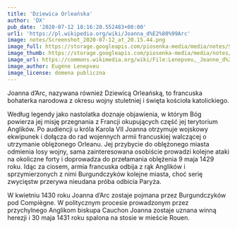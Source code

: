```yaml
---
title: 'Dziewica Orleańska'
author: 'DX'
pub_date: '2020-07-12 18:16:20.552483+00:00'
url1: 'https://pl.wikipedia.org/wiki/Joanna_d%E2%80%99Arc'
image: notes/Screenshot_2020-07-12_at_20.15.44.png
image_full: https://storage.googleapis.com/piosenka-media/media/notes/Screenshot_2020-07-12_at_20.15.44.png
image_thumb: https://storage.googleapis.com/piosenka-media/media/notes/Screenshot_2020-07-12_at_20.15.44.png.0x300_q85_upscale.png
image_url: https://commons.wikimedia.org/wiki/File:Lenepveu,_Jeanne_d%27Arc_au_si%C3%A8ge_d%27Orl%C3%A9ans.jpg
image_author: Eugène Lenepveu
image_license: domena publiczna
---
```


Joanna d’Arc, nazywana również Dziewicą Orleańską, to francuska bohaterka narodowa z okresu wojny stuletniej i święta kościoła katolickiego.

Według legendy jako nastolatka doznaje objawienia, w którym Bóg powierza jej misję przegnania z Francji okupujących część jej terytorium Anglików. Po audiencji u króla Karola VII Joanna otrzymuje wojskowy ekwipunek i dołącza do rad wojennych armii francuskiej walczącej o utrzymanie oblężonego Orleanu. Jej przybycie do oblężonego miasta odmienia losy wojny, sama zainteresowana osobiście prowadzi kolejne ataki na okoliczne forty i doprowadza do przełamania oblężenia 9 maja 1429 roku. Idąc za ciosem, armia francuska odbija z rąk Anglików i sprzymierzonych z nimi Burgundczyków kolejne miasta, choć serię zwycięstw przerywa nieudana próba odbicia Paryża.

W kwietniu 1430 roku Joanna d’Arc zostaje pojmana przez Burgundczyków pod Compiègne. W politycznym procesie prowadzonym przez przychylnego Anglikom biskupa Cauchon Joanna zostaje uznana winną herezji i 30 maja 1431 roku spalona na stosie w mieście Rouen.